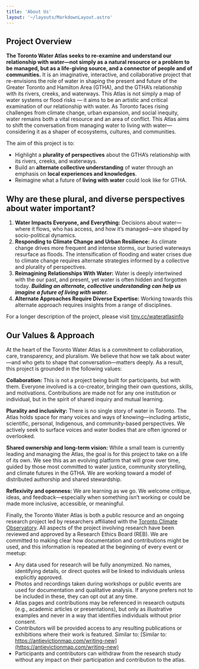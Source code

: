 ```yaml
---
title: 'About Us'
layout: '~/layouts/MarkdownLayout.astro'
---
```


## Project Overview
**The Toronto Water Atlas seeks to re-examine and understand our relationship with water—not simply as a natural resource or a problem to be managed, but as a life-giving source, and a connector of people and of communities.** It is an imaginative, interactive, and collaborative project that re-envisions the role of water in shaping the present and future of the Greater Toronto and Hamilton Area (GTHA), and the GTHA’s relationship with its rivers, creeks, and waterways. This Atlas is not simply a map of water systems or flood risks — it aims to be an artistic and critical examination of our relationship with water. As Toronto faces rising challenges from climate change, urban expansion, and social inequity, water remains both a vital resource and an area of conflict. This Atlas aims to shift the conversation from managing water to living with water—considering it as a shaper of ecosystems, cultures, and communities.

The aim of this project is to:
* Highlight a **plurality of perspectives** about the GTHA’s relationship with its rivers, creeks, and waterways.
* Build an **alternate collective understanding** of water through an emphasis on **local experiences and knowledges**.
* Reimagine what a future of **living with water** could look like for GTHA.

## Why are these plural, and diverse perspectives about water important?
1. **Water Impacts Everyone, and Everything:** Decisions about water—where it flows, who has access, and how it’s managed—are shaped by socio-political dynamics.
2. **Responding to Climate Change and Urban Resilience:** As climate change drives more frequent and intense storms, our buried waterways resurface as floods. The intensification of flooding and water crises due to climate change requires alternate strategies informed by a collective and plurality of perspectives.
3. **Reimagining Relationships With Water:** Water is deeply intertwined with the our past, and present, yet water is often hidden and forgotten today. **_Building an alternate, collective understanding can help us imagine a future of living with water._**
4. **Alternate Approaches Require Diverse Expertise:** Working towards this alternate approach requires insights from a range of disciplines.

For a longer description of the project, please visit [tiny.cc/wateratlasinfo](https://tiny.cc/wateratlasinfo)

## Our Values & Approach
At the heart of the Toronto Water Atlas is a commitment to collaboration, care, transparency, and pluralism. We believe that how we talk about water—and who gets to shape that conversation—matters deeply. As a result, this project is grounded in the following values:

**Collaboration:** This is not a project being built for participants, but with them. Everyone involved is a co-creator, bringing their own questions, skills, and motivations. Contributions are made not for any one institution or individual, but in the spirit of shared inquiry and mutual learning.

**Plurality and inclusivity:** There is no single story of water in Toronto. The Atlas holds space for many voices and ways of knowing—including artistic, scientific, personal, Indigenous, and community-based perspectives. We actively seek to surface voices and water bodies that are often ignored or overlooked.

**Shared ownership and long-term vision:** While a small team is currently leading and managing the Atlas, the goal is for this project to take on a life of its own. We see this as an evolving platform that will grow over time, guided by those most committed to water justice, community storytelling, and climate futures in the GTHA. We are working toward a model of distributed authorship and shared stewardship.

**Reflexivity and openness:** We are learning as we go. We welcome critique, ideas, and feedback—especially when something isn’t working or could be made more inclusive, accessible, or meaningful.

Finally, the Toronto Water Atlas is both a public resource and an ongoing research project led by researchers affiliated with the [Toronto Climate Observatory](https://www.climateobservatory.ca/). All aspects of the project involving research have been reviewed and approved by a Research Ethics Board (REB). We are committed to making clear how documentation and contributions might be used, and this information is repeated at the beginning of every event or meetup:
* Any data used for research will be fully anonymized. No names, identifying details, or direct quotes will be linked to individuals unless explicitly approved.
* Photos and recordings taken during workshops or public events are used for documentation and qualitative analysis. If anyone prefers not to be included in these, they can opt out at any time.
* Atlas pages and contributions may be referenced in research outputs (e.g., academic articles or presentations), but only as illustrative examples and never in a way that identifies individuals without prior consent.
* Contributors will be provided access to any resulting publications or exhibitions where their work is featured. Similar to: [Similar to: https://antievictionmap.com/writing-new](https://antievictionmap.com/writing-new)
* Participants and contributors can withdraw from the research study without any impact on their participation and contribution to the atlas.











